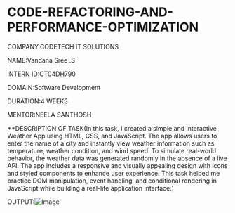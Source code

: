 # CODE-REFACTORING-AND-PERFORMANCE-OPTIMIZATION

COMPANY:CODETECH IT SOLUTIONS

NAME:Vandana Sree .S

INTERN ID:CT04DH790

DOMAIN:Software Development

DURATION:4 WEEKS

MENTOR:NEELA SANTHOSH

**DESCRIPTION OF TASK(In this task, I created a simple and interactive Weather App using HTML, CSS, and JavaScript. The app allows users to enter the name of a city and instantly view weather information such as temperature, weather condition, and wind speed. To simulate real-world behavior, the weather data was generated randomly in the absence of a live API. The app includes a responsive and visually appealing design with icons and styled components to enhance user experience. This task helped me practice DOM manipulation, event handling, and conditional rendering in JavaScript while building a real-life application interface.)


OUTPUT:![Image](https://github.com/user-attachments/assets/fd2556ec-4c88-4509-a614-10b44f52bd02)
